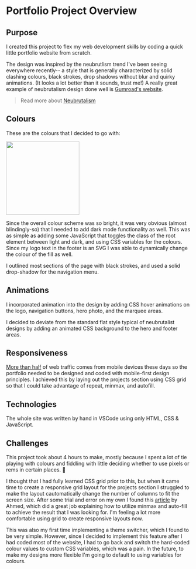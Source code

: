 # Portfolio Project Overview

## Purpose

I created this project to flex my web development skills by coding a quick little portfolio website from scratch.

The design was inspired by the neubrutlism trend I've been seeing everywhere recently-- a style that is generally characterized by solid clashing colours, black strokes, drop shadows without blur and quirky animations. (It looks a lot better than it sounds, trust me!) A really great example of neubrutalism design done well is [Gumroad's website](https://gumroad.com).

> Read more about [Neubrutalism](https://uxdesign.cc/why-im-excited-about-the-neubrutalism-style-in-web-design-4ab800c2bb80) 

## Colours

These are the colours that I decided to go with:

<img src="https://user-images.githubusercontent.com/5445437/188759762-c0b00967-9304-4b51-8f68-627408b65a9d.png" height="200px"/>

Since the overall colour scheme was so bright, it was very obvious (almost blindingly-so) that I needed to add dark mode functionality as well. This was as simple as adding some JavaScript that toggles the class of the root element between light and dark, and using CSS variables for the colours. Since my logo text in the footer is an SVG I was able to dynamically change the colour of the fill as well.  

I outlined most sections of the page with black strokes, and used a solid drop-shadow for the navigation menu. 

## Animations
I incorporated animation into the design by adding CSS hover animations on the logo, navigation buttons, hero photo, and the marquee areas. 

I decided to deviate from the standard flat style typical of neubrutalist designs by adding an animated CSS background to the hero and footer areas. 

## Responsiveness

[More than half](https://www.thinkwithgoogle.com/marketing-strategies/app-and-mobile/mobile-web-traffic-statistics/) of web traffic comes from mobile devices these days so the portfolio needed to be designed and coded with mobile-first design principles. I achieved this by laying out the projects section using CSS grid so that I could take advantage of repeat, minmax, and autofill. 

## Technologies

The whole site was written by hand in VSCode using only HTML, CSS & JavaScript.

## Challenges 

This project took about 4 hours to make, mostly because I spent a lot of tie playing with colours and fiddling with little deciding whether to use pixels or rems in certain places. 🤪

I thought that I had fully learned CSS grid prior to this, but when it came time to create a responsive grid layout for the projects section I struggled to make the layout cautomatically change the number of columns to fit the screen size. After some trial and error on my own I found this [article](https://ishadeed.com/article/css-grid-minmax/) by Ahmed, which did a great job explaining how to utilize minmax and auto-fill to achieve the result that I was looking for. I'm feeling a lot more comfortable using grid to create responsive layouts now.

This was also my first time implementing a theme switcher, which I found to be very simple. However, since I decided to implement this feature after I had coded most of the website, I had to go back and switch the hard-coded colour values to custom CSS variables, which was a pain. In the future, to make my designs more flexible I'm going to default to using variables for colours.
